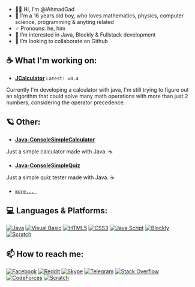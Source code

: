 - 👋🏼 Hi, I’m @iAhmadGad
- 🌚 I'm a 16 years old boy, who loves mathematics, physics, computer science, programming & anyting related
- ♂️ Pronouns: he, him
- 👀 I’m interested in Java, Blockly & Fullstack development
- 💞️ I’m looking to collaborate on Github
## ☕ What I'm working on: 
- [**JCalculator**](https://github.com/iAhmadGad/JCalculator) `Latest: v0.4`

Currently I'm developing a calculator with java, I'm still trying to figure out an algorithm that could solve many math operations with more than just 2 numbers, considering the operator precedence.
## 🪐 Other:
- [**Java-ConsoleSimpleCalculator**](https://github.com/iAhmadGad/Java-ConsoleSimpleCalculator)

Just a simple calculator made with Java. ☕
- [**Java-ConsoleSimpleQuiz**](https://github.com/iAhmadGad/Java-ConsoleSimpleQuiz)

Just a simple quiz tester made with Java. ☕

- [`more... `](https://github.com/iAhmadGad?tab=repositories)
<!---## 📂 Archived: --->
## 💻 Languages & Platforms:
[![Java](https://img.shields.io/badge/java-black?style=for-the-badge&logo=openjdk)](https://www.java.com/en/)
[![Visual Basic](https://img.shields.io/badge/Visual_Basic-black?style=for-the-badge&logo=.Net)](https://learn.microsoft.com/en-us/dotnet/visual-basic/)
[![HTML5](https://img.shields.io/badge/HTML5-black?style=for-the-badge&logo=HTML5)](https://html.spec.whatwg.org/multipage/)
[![CSS3](https://img.shields.io/badge/CSS3-black?style=for-the-badge&logo=CSS3)](https://www.w3.org/Style/CSS/)
[![Java Script](https://img.shields.io/badge/Java_Script-black?style=for-the-badge&logo=JavaScript)](https://www.javascript.com/)
[![Blockly](https://img.shields.io/badge/Blockly-black?style=for-the-badge&logo=Google)](https://developers.google.com/blockly)
[![Scratch](https://img.shields.io/badge/Scratch-black?style=for-the-badge&logo=Scratch&logoColor=orange)](https://scratch.mit.edu/)

## 📫 How to reach me: 
[![Facebook](https://img.shields.io/badge/Facebook-white?style=flat-square&logo=Facebook)](https://www.facebook.com/iAhmadGad/)
[![Reddit](https://img.shields.io/badge/Reddit-white?style=flat-square&logo=Reddit)](https://www.reddit.com/u/iAhmadGad)
[![Skype](https://img.shields.io/badge/Skype-white?style=flat-square&logo=Skype)](https://join.skype.com/invite/DZdEnZGxnkN3)
[![Telegram](https://img.shields.io/badge/Telegram-white?style=flat-square&logo=Telegram)](t.me/iAhmadGad)
[![Stack Overflow](https://img.shields.io/badge/Stack_Overflow-white?style=flat-square&logo=StackOverflow)](https://stackoverflow.com/users/14764943/ahmad-gad)
[![CodeForces](https://img.shields.io/badge/CodeForces-white?style=flat-square&logo=CodeForces)](https://codeforces.com/profile/iAhmadGad)
[![Scratch](https://img.shields.io/badge/Scratch-white?style=flat-square&logo=Scratch&logoColor=orange)](https://scratch.mit.edu/users/iAhmadGad/)

<!--- - 🌱 I’m currently learning Java --->
<!---
iAhmadGad/iAhmadGad is a ✨ special ✨ repository because its `README.md` (this file) appears on your GitHub profile.
You can click the Preview link to take a look at your changes.
--->
